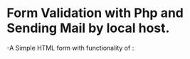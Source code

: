 # Form Validation with Php and Sending Mail by local host.

-A Simple HTML form with functionality of :


 